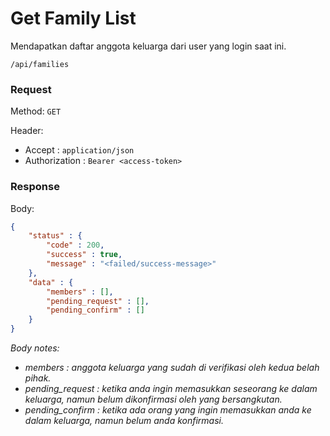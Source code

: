 # Get Family List

Mendapatkan daftar anggota keluarga dari user yang login saat ini.

```
/api/families
```

### Request

Method: ``GET``

Header:
- Accept : ``application/json``
- Authorization : ``Bearer <access-token>``

### Response

Body: 
```json
{
	"status" : {
		"code" : 200,
		"success" : true,
		"message" : "<failed/success-message>"
	},
	"data" : {
		"members" : [],
		"pending_request" : [],
		"pending_confirm" : []
	}
}
```

*Body notes:* 
- *members : anggota keluarga yang sudah di verifikasi oleh kedua belah pihak.*
- *pending_request : ketika anda ingin memasukkan seseorang ke dalam keluarga, namun belum dikonfirmasi oleh yang bersangkutan.*
- *pending_confirm : ketika ada orang yang ingin memasukkan anda ke dalam keluarga, namun belum anda konfirmasi.*
